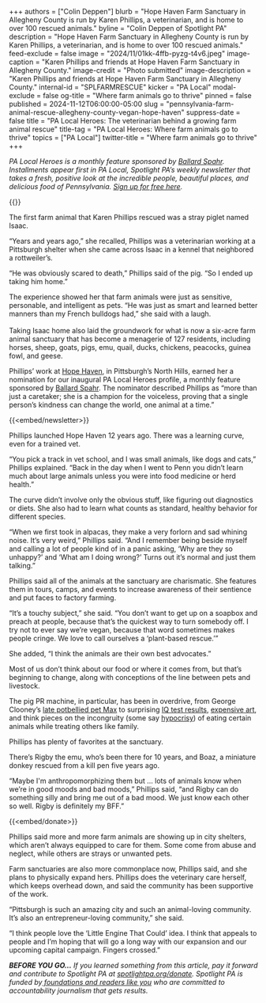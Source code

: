 +++
authors = ["Colin Deppen"]
blurb = "Hope Haven Farm Sanctuary in Allegheny County is run by Karen Phillips, a veterinarian, and is home to over 100 rescued animals."
byline = "Colin Deppen of Spotlight PA"
description = "Hope Haven Farm Sanctuary in Allegheny County is run by Karen Phillips, a veterinarian, and is home to over 100 rescued animals."
feed-exclude = false
image = "2024/11/01kk-4ffb-pyzg-t4v6.jpeg"
image-caption = "Karen Phillips and friends at Hope Haven Farm Sanctuary in Allegheny County."
image-credit = "Photo submitted"
image-description = "Karen Phillips and friends at Hope Haven Farm Sanctuary in Allegheny County."
internal-id = "SPLFARMRESCUE"
kicker = "PA Local"
modal-exclude = false
og-title = "Where farm animals go to thrive"
pinned = false
published = 2024-11-12T06:00:00-05:00
slug = "pennsylvania-farm-animal-rescue-allegheny-county-vegan-hope-haven"
suppress-date = false
title = "PA Local Heroes: The veterinarian behind a growing farm animal rescue"
title-tag = "PA Local Heroes: Where farm animals go to thrive"
topics = ["PA Local"]
twitter-title = "Where farm animals go to thrive"
+++

<em>PA Local Heroes is a monthly feature sponsored by </em><a href="https://spotlightpa.bluelena.io/lt.php?x=3DZy~GE6InKcEpR7zN26hRKgAXMgut9wjug0YnnGJnSb65V--Uy.zeJy242ijdI~jNY4XXHI"><em>Ballard Spahr</em></a><em>. Installments appear first in PA Local, Spotlight PA’s weekly newsletter that takes a fresh, positive look at the incredible people, beautiful places, and delicious food of Pennsylvania. </em><a href="https://www.spotlightpa.org/newsletters/"><em>Sign up for free here</em></a><em>.</em>

{{<picture src="2025/03/01kw-m7yh-zpx3-sqxe.jpeg" width-ratio="200" height-ratio="50" description="" caption="" credit="">}}

The first farm animal that Karen Phillips rescued was a stray piglet named Isaac.

“Years and years ago,” she recalled, Phillips was a veterinarian working at a Pittsburgh shelter when she came across Isaac in a kennel that neighbored a rottweiler’s.

“He was obviously scared to death,” Phillips said of the pig. “So I ended up taking him home.”

The experience showed her that farm animals were just as sensitive, personable, and intelligent as pets. “He was just as smart and learned better manners than my French bulldogs had,” she said with a laugh.<br/><br/>Taking Isaac home also laid the groundwork for what is now a six-acre farm animal sanctuary that has become a menagerie of 127 residents, including horses, sheep, goats, pigs, emu, quail, ducks, chickens, peacocks, guinea fowl, and geese.

Phillips’ work at <a href="https://spotlightpa.bluelena.io/lt.php?x=3DZy~GE6InKcEpR7zN26hRKgAXMgut9wjug0YnnGJnSb65V--Uy.zeJy242ijdI~jNY4XXHH">Hope Haven</a>, in Pittsburgh’s North Hills, earned her a nomination for our inaugural PA Local Heroes profile, a monthly feature sponsored by <a href="https://spotlightpa.bluelena.io/lt.php?x=3DZy~GE6InKcEpR7zN26hRKgAXMgut9wjug0YnnGJnSb65V--Uy.zeJy242ijdI~jNY4XXHI">Ballard Spahr</a>. The nominator described Phillips as “more than just a caretaker; she is a champion for the voiceless, proving that a single person’s kindness can change the world, one animal at a time.”

{{<embed/newsletter>}}

Phillips launched Hope Haven 12 years ago. There was a learning curve, even for a trained vet.

“You pick a track in vet school, and I was small animals, like dogs and cats,” Phillips explained. “Back in the day when I went to Penn you didn’t learn much about large animals unless you were into food medicine or herd health.”

The curve didn’t involve only the obvious stuff, like figuring out diagnostics or diets. She also had to learn what counts as standard, healthy behavior for different species.

“When we first took in alpacas, they make a very forlorn and sad whining noise. It’s very weird,” Phillips said. “And I remember being beside myself and calling a lot of people kind of in a panic asking, ‘Why are they so unhappy?’ and ‘What am I doing wrong?’ Turns out it’s normal and just them talking.”

Phillips said all of the animals at the sanctuary are charismatic. She features them in tours, camps, and events to increase awareness of their sentience and put faces to factory farming.

“It’s a touchy subject,” she said. “You don’t want to get up on a soapbox and preach at people, because that’s the quickest way to turn somebody off. I try not to ever say we’re vegan, because that word sometimes makes people cringe. We love to call ourselves a ‘plant-based rescue.’”

She added, “I think the animals are their own best advocates.”

Most of us don’t think about our food or where it comes from, but that’s beginning to change, along with conceptions of the line between pets and livestock.

The pig PR machine, in particular, has been in overdrive, from George Clooney’s <a href="https://spotlightpa.bluelena.io/lt.php?x=3DZy~GE6InKcEpR7zN26hRKgAXMgut9wjug0YnnGJnSb65V--Uy.zeJy242ijdI~jNY4XHnL">late potbellied pet Max</a> to surprising <a href="https://spotlightpa.bluelena.io/lt.php?x=3DZy~GE6InKcEpR7zN26hRKgAXMgut9wjug0YnnGJnSb65V--Uy.zeJy242ijdI~jNY4XHnM">IQ test results</a>, <a href="https://spotlightpa.bluelena.io/lt.php?x=3DZy~GE6InKcEpR7zN26hRKgAXMgut9wjug0YnnGJnSb65V--Uy.zeJy242ijdI~jNY4XXDD">expensive art</a>, and think pieces on the incongruity (some say <a href="https://spotlightpa.bluelena.io/lt.php?x=3DZy~GE6InKcEpR7zN26hRKgAXMgut9wjug0YnnGJnSb65V--Uy.zeJy242ijdI~jNY4XXDE">hypocrisy</a>) of eating certain animals while treating others like family.

Phillips has plenty of favorites at the sanctuary.

There’s Rigby the emu, who’s been there for 10 years, and Boaz, a miniature donkey rescued from a kill pen five years ago.

“Maybe I&#39;m anthropomorphizing them but … lots of animals know when we’re in good moods and bad moods,” Phillips said, “and Rigby can do something silly and bring me out of a bad mood. We just know each other so well. Rigby is definitely my BFF.”

{{<embed/donate>}}

Phillips said more and more farm animals are showing up in city shelters, which aren’t always equipped to care for them. Some come from abuse and neglect, while others are strays or unwanted pets.

Farm sanctuaries are also more commonplace now, Phillips said, and she plans to physically expand hers. Phillips does the veterinary care herself, which keeps overhead down, and said the community has been supportive of the work.

“Pittsburgh is such an amazing city and such an animal-loving community. It’s also an entrepreneur-loving community,” she said.

“I think people love the ‘Little Engine That Could’ idea. I think that appeals to people and I’m hoping that will go a long way with our expansion and our upcoming capital campaign. Fingers crossed.”

<strong><em>BEFORE YOU GO…</em></strong><em> If you learned something from this article, pay it forward and contribute to Spotlight PA at </em><a href="https://www.spotlightpa.org/donate"><em>spotlightpa.org/donate</em></a><em>. Spotlight PA is funded by</em><a href="https://www.spotlightpa.org/support"><em> foundations and readers like you</em></a><em> who are committed to accountability journalism that gets results.</em>

